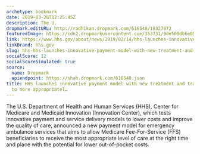 ```yaml
---
archetype: bookmark
date: 2019-03-28T12:25:45Z
description: The U.
dropmark.editURL: http://radhikan.dropmark.com/616548/18327872
featuredImage: https://cdn2.dropmarkusercontent.com/353731/9de509db6e051e8a105c1c7fe474b0f8067670c0b88d40bfaef97784f8e45391/thumbnail/HHS-Twitter-Card-180x180.jpg?Expires=1557430062&Signature=Fd4fkx4jEMryrz2VGmt~W7uGzEDZ978WFOVUEMfBerF1J~nV7nct3CWP5Ucza~-sqQNmh6OPJ62xqmtvGY4bl260COVQY5g5psRO~hZ1uoef~6dlXSCo8ejXFBUA7wcjhmGCdZ5th09LEKgdx-jxy7O~QDDyv30PfIFQGyW7QicXhOYa6k5T7381ltAaCn4Y7w616XajJlp5Zzyp-5j8GmkcMqupaM-ou5L2YXQ9UyNUNHcIguezbcxrVUAApMnjibc6VPDVoznBMFIJu9E75F32789eLpa2KA9nWiwW83fnW89GyjG0OGshCte8gBs34J2EHipgWsG~oXAmfuBl1g__&Key-Pair-Id=APKAITQYWVEN757ZA4KQ
link: https://www.hhs.gov/about/news/2019/02/14/hhs-launches-innovative-payment-model-new-treatment-transport-options.html
linkBrand: hhs.gov
slug: hhs-hhs-launches-innovative-payment-model-with-new-treatment-and-transport-options-to-more-appropriatel
socialScore: 12
socialScoreSimulated: true
source:
  name: Dropmark
  apiendpoint: https://shah.dropmark.com/616548.json
title: HHS launches innovative payment model with new treatment and transport options
  to more appropriatel…
---
```

The U.S. Department of Health and Human Services (HHS), Center for Medicare and Medicaid Innovation (Innovation Center), which tests innovative payment and service delivery models to lower costs and improve the quality of care, announced a new payment model for emergency ambulance services that aims to allow Medicare Fee-For-Service (FFS) beneficiaries to receive the most appropriate level of care at the right time and place with the potential for lower out-of-pocket costs.